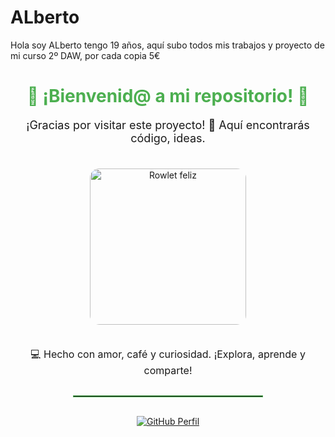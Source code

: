 # ALberto
Hola soy ALberto tengo 19 años, aquí subo todos mis trabajos y proyecto de mi curso 2º DAW, por cada copia 5€
<div align="center">
  <h1 style="color:#4CAF50;">🌿 ¡Bienvenid@ a mi repositorio! 🌿</h1>
  
  <p style="font-size:18px;">
    ¡Gracias por visitar este proyecto! 🚀  
    Aquí encontrarás código, ideas.
  </p>

  <img src="https://media.tenor.com/2fU6zWZxqK0AAAAC/rowlet-pokemon.gif" 
       alt="Rowlet feliz" 
       width="250" 
       style="border-radius:15px; margin:20px 0;" />

  <p style="font-size:16px;">
    💻 Hecho con amor, café y curiosidad.  
       ¡Explora, aprende y comparte!
  </p>

  <hr style="width:60%; border:1px solid #4CAF50; margin:30px 0;"/>

  <p>
    <a href="https://github.com/ALberto" target="_blank">
      <img src="https://img.shields.io/badge/GitHub-Perfil-black?logo=github" alt="GitHub Perfil" />
    </a>
  </p>
</div>
